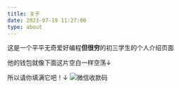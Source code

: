 ```yaml
---
title: 关于
date: 2023-07-19 11:27:00
type: about
---
```


这是一个平平无奇爱好编程**但很穷**的初三学生的个人介绍页面

他的钱包就像下面这片空白一样空荡↓



















































所以请你填满它吧！↓
![微信收款码](images/wechatpay.png)